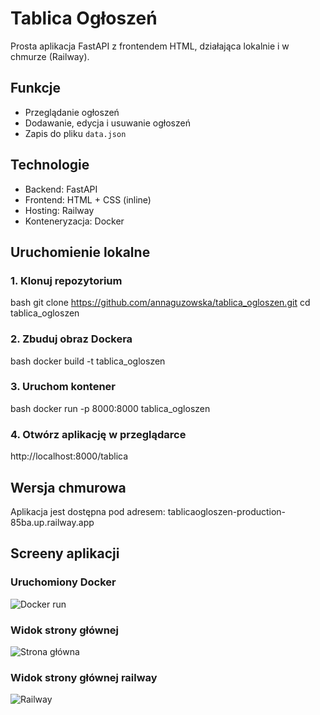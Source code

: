 # Tablica Ogłoszeń

Prosta aplikacja FastAPI z frontendem HTML, działająca lokalnie i w chmurze (Railway).

## Funkcje
- Przeglądanie ogłoszeń
- Dodawanie, edycja i usuwanie ogłoszeń
- Zapis do pliku `data.json` 

## Technologie
- Backend: FastAPI
- Frontend: HTML + CSS (inline)
- Hosting: Railway
- Konteneryzacja: Docker

## Uruchomienie lokalne

### 1. Klonuj repozytorium
bash
git clone https://github.com/annaguzowska/tablica_ogloszen.git
cd tablica_ogloszen

### 2. Zbuduj obraz Dockera
bash
docker build -t tablica_ogloszen

### 3. Uruchom kontener
bash
docker run -p 8000:8000 tablica_ogloszen

### 4. Otwórz aplikację w przeglądarce
http://localhost:8000/tablica

## Wersja chmurowa
Aplikacja jest dostępna pod adresem: tablicaogloszen-production-85ba.up.railway.app

## Screeny aplikacji

### Uruchomiony Docker
![Docker run](screenshots/docker_running.png)

### Widok strony głównej
![Strona główna](screenshots/homepage.png)

### Widok strony głównej railway
![Railway](screenshots/railway_live.png)


